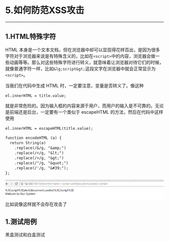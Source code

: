# 5.如何防范XSS攻击

---

## 1.HTML特殊字符

HTML 本身是一个文本文档，但在浏览器中却可以显现得花样百出，是因为很多字符对于浏览器来说是有特殊含义的，比如在`<script>`中的内容，浏览器会做一些动画等等。那么对这些特殊字符进行转义，就意味着让浏览器对待它们的时候，就像普通字符一样，比如`&lg;script&gt;`这段文字在浏览器中就会正常显示为`<script>`。

当我们在代码中生成 HTML 时，一定要注意，变量是否转义了。像这种

```
el.innerHTML = title.value;
```

就是非常危险的。因为输入框的内容来源于用户，而用户的输入是不可靠的。无论是前端还是后台，一定要有一个类似于 escapeHTML 的方法，然后在代码中这样使用

```
el.innerHTML = escapeHTML(title.value);
```

```
function encodeHTML (a) {
  return String(a)
    .replace(/&/g, "&amp;")
    .replace(/</g, "&lt;")
    .replace(/>/g, "&gt;")
    .replace(/"/g, "&quot;")
    .replace(/'/g, "&#39;");
};
```

![](/assets/QQ截图20170306161247.png)比如说像这样就不会存在攻击了

## 1.测试用例

黑盒测试和白盒测试

